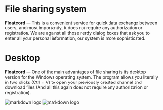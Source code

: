 # File sharing system
__Floatcord__ — This is a convenient service for quick data exchange between users, and most importantly, it does not require any authorization or registration. We are against all those nerdy dialog boxes that ask you to enter all your personal information, our system is more sophisticated.

# Desktop
__Floatcord__ — One of the main advantages of file sharing is its desktop version for the Windows operating system. The program allows you literally in two clicks (Ctrl + V) to open your previously created channel and download files (And all this again does not require any authorization or registration).

![markdown logo](https://i.imgur.com/ZofmtBP.png)
![markdown logo](https://i.imgur.com/9XVMrMp.png)



